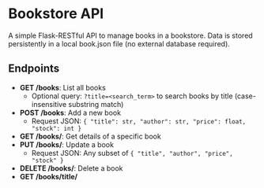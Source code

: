 # Bookstore API

A simple Flask-RESTful API to manage books in a bookstore. Data is stored persistently in a local book.json file (no external database required).

## Endpoints

- **GET /books**: List all books
  - Optional query: `?title=<search_term>` to search books by title (case-insensitive substring match)
- **POST /books**: Add a new book
  - Request JSON: `{ "title": str, "author": str, "price": float, "stock": int }`
- **GET /books/<id>**: Get details of a specific book
- **PUT /books/<id>**: Update a book
  - Request JSON: Any subset of `{ "title", "author", "price", "stock" }`
- **DELETE /books/<id>**: Delete a book
- **GET /books/title/<title>**: Search for books by title (case-insensitive substring match)
- **GET /books/sorted-by-price**: List all books sorted in ascending order of price

## Data Persistence
- All book records are stored in `book.json` in the project directory.
- Any changes (add, update, delete) are saved immediately and persist across server restarts.

## Error Handling
- 400 Bad Request: Missing or invalid fields, negative stock, wrong data types
- 404 Not Found: Book does not exist, or search yields no results

## Example Usage
```bash
# List all books
curl -X GET http://localhost:5000/books

# Add a new book
curl -X POST http://localhost:5000/books -H "Content-Type: application/json" -d '{"title":"Dune","author":"Frank Herbert","price":12.99,"stock":5}'

# Get details of a specific book
curl -X GET http://localhost:5000/books/1

# Update a book
curl -X PUT http://localhost:5000/books/1 -H "Content-Type: application/json" -d '{"stock":10}'

# Delete a book
curl -X DELETE http://localhost:5000/books/1

# Search books by title (query param)
curl -X GET "http://localhost:5000/books?title=Brave"

# Search books by title (path param)
curl -X GET http://localhost:5000/books/title/Brave

# List all books sorted by price
curl -X GET http://localhost:5000/books/sorted-by-price
```

## Running the API
```bash
python main.py
```

## Testing
```bash
pytest
```

## Logging
Structured logs are output to the console for all API actions.
